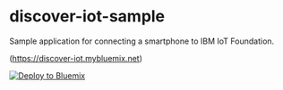 # discover-iot-sample

Sample application for connecting a smartphone to IBM IoT Foundation.

(https://discover-iot.mybluemix.net)

[![Deploy to Bluemix](https://bluemix.net/deploy/button.png)](https://bluemix.net/deploy?repository=https://github.com/ibm-messaging/iot-play-sample)
